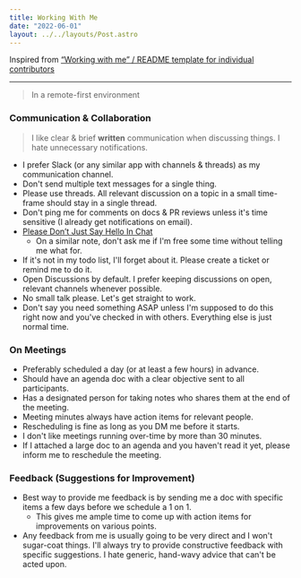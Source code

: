 ```yaml
---
title: Working With Me
date: "2022-06-01"
layout: ../../layouts/Post.astro
---
```


Inspired from [“Working with me” / README template for individual contributors](https://amy.dev/?p=979)

---

> In a remote-first environment

### Communication & Collaboration

> I like clear & brief **written** communication when discussing things. I hate unnecessary notifications.

- I prefer Slack (or any similar app with channels & threads) as my communication channel.
- Don't send multiple text messages for a single thing.
- Please use threads. All relevant discussion on a topic in a small time-frame should stay in a single thread.
- Don't ping me for comments on docs & PR reviews unless it's time sensitive (I already get notifications on email).
- [Please Don’t Just Say Hello In Chat](https://sbmueller.github.io/nohello/)
  - On a similar note, don't ask me if I'm free some time without telling me what for.
- If it's not in my todo list, I'll forget about it. Please create a ticket or remind me to do it.
- Open Discussions by default. I prefer keeping discussions on open, relevant channels whenever possible.
- No small talk please. Let's get straight to work.
- Don't say you need something ASAP unless I'm supposed to do this right now and you've checked in with others. Everything else is just normal time.

### On Meetings

- Preferably scheduled a day (or at least a few hours) in advance.
- Should have an agenda doc with a clear objective sent to all participants.
- Has a designated person for taking notes who shares them at the end of the meeting.
- Meeting minutes always have action items for relevant people.
- Rescheduling is fine as long as you DM me before it starts.
- I don't like meetings running over-time by more than 30 minutes.
- If I attached a large doc to an agenda and you haven't read it yet, please inform me to reschedule the meeting.

### Feedback (Suggestions for Improvement)

- Best way to provide me feedback is by sending me a doc with specific items a few days before we schedule a 1 on 1.
  - This gives me ample time to come up with action items for improvements on various points.
- Any feedback from me is usually going to be very direct and I won't sugar-coat things. I'll always try to provide constructive feedback with specific suggestions. I hate generic, hand-wavy advice that can't be acted upon.
